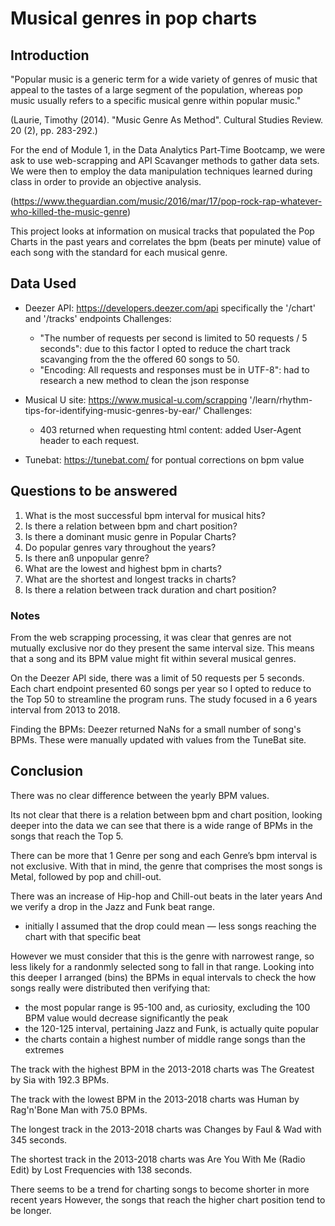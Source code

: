 
# Musical genres in pop charts

## Introduction

"Popular music is a generic term for a wide variety of genres of music that appeal to the tastes of a large segment of the population, whereas pop music usually refers to a specific musical genre within popular music."

(Laurie, Timothy (2014). "Music Genre As Method". Cultural Studies Review. 20 (2), pp. 283-292.)

For the end of Module 1, in the Data Analytics Part-Time Bootcamp, we were ask to use web-scrapping and API Scavanger methods to gather data sets. We were then to employ the data manipulation techniques learned during class in order to provide an objective analysis.

(https://www.theguardian.com/music/2016/mar/17/pop-rock-rap-whatever-who-killed-the-music-genre) 

This project looks at information on musical tracks that populated the Pop Charts in the past years and correlates the bpm (beats per minute) value of each song with the standard for each musical genre.


## Data Used

- Deezer API: https://developers.deezer.com/api  specifically the '/chart' and '/tracks' endpoints
	Challenges:
	- "The number of requests per second is limited to 50 requests / 5 seconds": due to this factor I opted to reduce the chart track scavanging from the the offered 60 songs to 50.
	- "Encoding: All requests and responses must be in UTF-8": had to research a new method to clean the json response

- Musical U site: https://www.musical-u.com/scrapping '/learn/rhythm-tips-for-identifying-music-genres-by-ear/'
	Challenges:
	- 403 returned when requesting html content: added User-Agent header to each request.

- Tunebat: https://tunebat.com/ for pontual corrections on bpm value


## Questions to be answered

1. What is the most successful bpm interval for musical hits?
2. Is there a relation between bpm and chart position?
3. Is there a dominant music genre in Popular Charts?
4. Do popular genres vary throughout the years?
5. Is there anß unpopular genre?
6. What are the lowest and highest bpm in charts?
7. What are the shortest and longest tracks in charts?
8. Is there a relation between track duration and chart position?

### Notes

From the web scrapping processing, it was clear that genres are not mutually exclusive nor do they present the same interval size. This means that a song and its BPM value might fit within several musical genres.

On the Deezer API side, there was a limit of 50 requests per 5 seconds. Each chart endpoint presented 60 songs per year so I opted to reduce to the Top 50 to streamline the program runs.
The study focused in a 6 years interval from 2013 to 2018.

Finding the BPMs: Deezer returned NaNs for a small number of song's BPMs. These were manually updated with values from the TuneBat site.


## Conclusion

There was no clear difference between the yearly BPM values.

Its not clear that there is a relation between bpm and chart position, looking deeper into the data we can see that there is a wide range of BPMs in the songs that reach the Top 5.

There can be more that 1 Genre per song and each Genre’s bpm interval is not exclusive. With that in mind, the genre that comprises the most songs is Metal, followed by pop and chill-out.

There was an increase of Hip-hop and Chill-out beats in the later years
And we verify a drop in the Jazz and Funk beat range. 

- initially I assumed that the drop could mean
— less songs reaching the chart with that specific beat

However we must consider that this is the genre with narrowest range, so less likely for a randonmly selected song to fall in that range. Looking into this deeper I arranged (bins) the BPMs in equal intervals to check the how songs really were distributed then verifying that:

- the most popular range is 95-100 and, as curiosity, excluding the 100 BPM value would decrease significantly the peak
- the 120-125 interval, pertaining Jazz and Funk,  is actually quite popular
- the charts contain a highest number of middle range songs than the extremes

The track with the highest BPM in the 2013-2018 charts was The Greatest by Sia with  192.3  BPMs.

The track with the lowest BPM in the 2013-2018 charts was Human by Rag'n'Bone Man with  75.0  BPMs.

The longest track in the 2013-2018 charts was Changes by Faul & Wad with 345  seconds.

The shortest track in the 2013-2018 charts was Are You With Me (Radio Edit) by Lost Frequencies with  138  seconds.

There seems to be a trend for charting songs to become shorter in more recent years 
However, the songs that reach the higher chart position tend to be longer.
